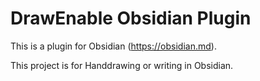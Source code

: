 # DrawEnable Obsidian Plugin

This is a plugin for Obsidian (https://obsidian.md).

This project is for Handdrawing or writing in Obsidian.
